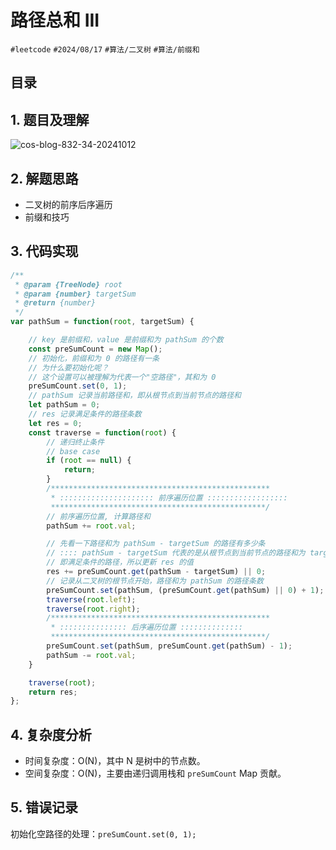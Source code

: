 
# 路径总和 III


`#leetcode`   `#2024/08/17` `#算法/二叉树` `#算法/前缀和` 


## 目录
<!-- toc -->
 ## 1. 题目及理解 

![cos-blog-832-34-20241012](https://blog-1310531898.cos.ap-beijing.myqcloud.com/832-34-20241012/Pasted%20image%2020240817143510.png)

## 2. 解题思路

- 二叉树的前序后序遍历
- 前缀和技巧

## 3. 代码实现

```javascript
/**
 * @param {TreeNode} root
 * @param {number} targetSum
 * @return {number}
 */
var pathSum = function(root, targetSum) {

    // key 是前缀和，value 是前缀和为 pathSum 的个数
    const preSumCount = new Map();
    // 初始化，前缀和为 0 的路径有一条
    // 为什么要初始化呢？
    // 这个设置可以被理解为代表一个"空路径"，其和为 0
    preSumCount.set(0, 1);
    // pathSum 记录当前路径和，即从根节点到当前节点的路径和
    let pathSum = 0;
    // res 记录满足条件的路径条数
    let res = 0;
    const traverse = function(root) {
        // 递归终止条件
        // base case
        if (root == null) {
            return;
        }
        /*************************************************
         * ::::::::::::::::::::: 前序遍历位置 ::::::::::::::::::
         ************************************************/
        // 前序遍历位置, 计算路径和
        pathSum += root.val;

        // 先看一下路径和为 pathSum - targetSum 的路径有多少条
        // :::: pathSum - targetSum 代表的是从根节点到当前节点的路径和为 targetSum
        // 即满足条件的路径，所以更新 res 的值
        res += preSumCount.get(pathSum - targetSum) || 0;
        // 记录从二叉树的根节点开始，路径和为 pathSum 的路径条数
        preSumCount.set(pathSum, (preSumCount.get(pathSum) || 0) + 1);
        traverse(root.left);
        traverse(root.right);
        /*************************************************
         * ::::::::::::::: 后序遍历位置 ::::::::::::::
         ************************************************/
        preSumCount.set(pathSum, preSumCount.get(pathSum) - 1);
        pathSum -= root.val;
    }

    traverse(root);
    return res;
};
```

## 4. 复杂度分析

- 时间复杂度：O(N)，其中 N 是树中的节点数。
- 空间复杂度：O(N)，主要由递归调用栈和 `preSumCount` Map 贡献。

## 5. 错误记录

初始化空路径的处理：`preSumCount.set(0, 1);`

